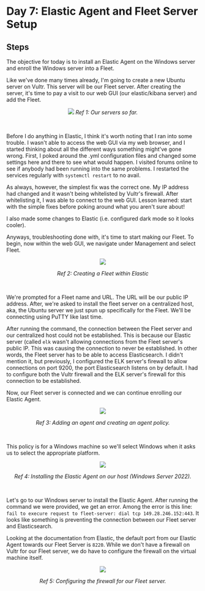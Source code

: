 # Day 7: Elastic Agent and Fleet Server Setup
## Steps
The objective for today is to install an Elastic Agent on the Windows server and enroll the Windows server into a Fleet.

Like we've done many times already, I'm going to create a new Ubuntu server on Vultr. This server will be our Fleet server. After creating the server, it's time to pay a visit to our web GUI (our elastic/kibana server) and add the Fleet. 

<p align="center"><img src="https://i.imgur.com/76TZbJD.png">
<i>Ref 1: Our servers so far.</i></p>
<br>

Before I do anything in Elastic, I think it's worth noting that I ran into some trouble. I wasn't able to access the web GUI via my web browser, and I started thinking about all the different ways something might've gone wrong. First, I poked around the .yml configuration files and changed some settings here and there to see what would happen. I visited forums online to see if anybody had been running into the same problems. I restarted the services regularly with `systemctl restart` to no avail.

As always, however, the simplest fix was the correct one. My IP address had changed and it wasn't being whitelisted by Vultr's firewall. After whitelisting it, I was able to connect to the web GUI. Lesson learned: start with the simple fixes before poking around what you aren't sure about!

I also made some changes to Elastic (i.e. configured dark mode so it looks cooler).

Anyways, troubleshooting done with, it's time to start making our Fleet. To begin, now within the web GUI, we navigate under Management and select Fleet.

<p align="center"><img src="https://i.imgur.com/L6hdMmU.png"></p>
<p align="center"><i>Ref 2: Creating a Fleet within Elastic</i></p>
<br>

We're prompted for a Fleet name and URL. The URL will be our public IP address. After, we're asked to install the fleet server on a centralized host, aka, the Ubuntu server we just spun up specifically for the Fleet. We'll be connecting using PuTTY like last time.

After running the command, the connection between the Fleet server and our centralized host could not be established. This is because our Elastic server (called `elk` wasn't allowing connections from the Fleet server's public IP. This was causing the connection to never be established. In other words, the Fleet server has to be able to access Elasticsearch. I didn't mention it, but previously, I configured the ELK server's firewall to allow connections on port 9200, the port Elasticsearch listens on by default. I had to configure both the Vultr firewall and the ELK server's firewall for this connection to be established.

Now, our Fleet server is connected and we can continue enrolling our Elastic Agent.

<p align="center"><img src="https://i.imgur.com/nUuMmKy.png"></p>
<p align="center"><i>Ref 3: Adding an agent and creating an agent policy.</i></p>
<br>

This policy is for a Windows machine so we'll select Windows when it asks us to select the appropriate platform.

<p align="center"><img src="https://i.imgur.com/eLVQIKY.png"></p>
<p align="center"><i>Ref 4: Installing the Elastic Agent on our host (Windows Server 2022).</i></p>
<br>

Let's go to our Windows server to install the Elastic Agent. After running the command we were provided, we get an error. Among the error is this line:
`fail to execure request to fleet-server: dial tcp 149.28.246.152:443`. It looks like something is preventing the connection between our Fleet server and Elasticsearch. 

Looking at the documentation from Elastic, the default port from our Elastic Agent towards our Fleet Server is `8220`. While we don't have a firewall on Vultr for our Fleet server, we do have to configure the firewall on the virtual machine itself.

<p align="center"><img src="https://i.imgur.com/w4HYtve.png"></p>
<p align="center"><i>Ref 5: Configuring the firewall for our Fleet server.</i></p>
<br>


